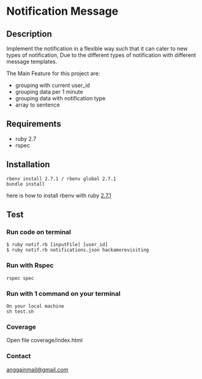 # Notification Message 
## Description 
 Implement the notification in a flexible way such that it can cater to new types of notification, Due to the different types of notification with different message templates.

The Main Feature for this project are:
- grouping with current user_id
- grouping data per 1 minute
- grouping data with notification type
- array to sentence

## Requirements
- ruby 2.7
- rspec

## Installation
```
rbenv install 2.7.1 / rbenv global 2.7.1
bundle install
```
here is how to install rbenv with ruby [2.7.1](https://www.techiediaries.com/install-ruby-2-7-rails-6-ubuntu-20-04/)


## Test

### Run code on terminal
```
$ ruby notif.rb [inputFile] [user_id]
$ ruby notif.rb notifications.json hackamorevisiting
```

### Run with Rspec

```
rspec spec
```
### Run with 1 command on your terminal 
```
On your local machine
sh test.sh
```

### Coverage
Open file coverage/index.html

### Contact

anggainmail@gmail.com


